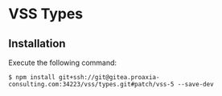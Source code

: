 # VSS Types

## Installation

Execute the following command:

```console
$ npm install git+ssh://git@gitea.proaxia-consulting.com:34223/vss/types.git#patch/vss-5 --save-dev
```
